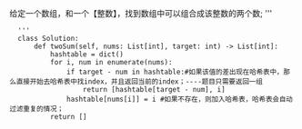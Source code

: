 给定一个数组，和一个【整数】，找到数组中可以组合成该整数的两个数;
      '''
      
      '''
      class Solution:
          def twoSum(self, nums: List[int], target: int) -> List[int]:
              hashtable = dict()
              for i, num in enumerate(nums):
                  if target - num in hashtable:#如果该值的差出现在哈希表中，那么直接开始去哈希表中找index，并且返回当前的index；----题目只需要返回一组
                      return [hashtable[target - num], i]
                  hashtable[nums[i]] = i #如果不存在，则加入哈希表，哈希表会自动过滤重复的情况；
              return []


